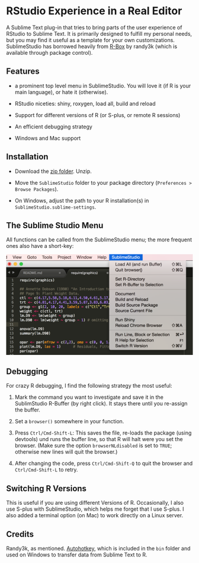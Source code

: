 # RStudio Experience in a Real Editor

A Sublime Text plug-in that tries to bring parts of the user experience of
RStudio to Sublime Text. It is primarily designed to fulfill my personal  needs,
but you may find it useful as a template for your own customizations.
SublimeStudio has  borrowed heavily from
[R-Box](https://github.com/randy3k/R-Box) by randy3k (which is available
through package control).


## Features

- a prominent top level menu in SublimeStudio. You will love it (if R is your 
  main language), or hate it (otherwise).

- RStudio niceties: shiny, roxygen, load all, build and reload

- Support for different versions of R (or S-plus, or remote R sessions)

- An efficient debugging strategy

- Windows and Mac support 


## Installation

- Download the [zip folder](https://github.com/christophsax/SublimeStudio/archive/master.zip). Unzip.

- Move the `SublimeStudio` folder to your package directory (`Preferences > Browse Packages`).

- On Windows, adjust the path to your R installation(s) in 
  `SublimeStudio.sublime-settings`.


## The Sublime Studio Menu

All functions can be called from the SublimeStudio menu; the more frequent
ones also have a short-key:

![](img/sublime-studio-menu.png)


## Debugging

For crazy R debugging, I find the following strategy the most useful:

1. Mark the command you want to investigate and save it in the SublimStudio 
   R-Buffer (by right click). It stays there until you re-assign the buffer.

2. Set a `browser()` somewhere in your function. 

3. Press `Ctrl/Cmd-Shift-L`: This saves the file, re-loads the package (using
   devtools) und runs the buffer line, so that R will halt were you set the 
   browser. (Make sure the option `browserNLdisabled` is set to `TRUE`; 
   otherwise new lines will quit the browser.)

4. After changing the code, press `Ctrl/Cmd-Shift-Q` to quit the browser and 
   `Ctrl/Cmd-Shift-L` to retry.


## Switching R Versions

This is useful if you are using different Versions of R. Occasionally, I also
use S-plus with SublimeStudio, which helps me forget that I use S-plus. I also
added a terminal option (on Mac) to  work directly on a Linux server.

## Credits

Randy3k, as mentioned. [Autohotkey](http://www.autohotkey.com), which is
included in the `bin` folder and used on Windows to transfer data from 
Sublime Text to R.


